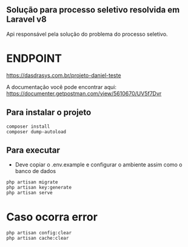 ## Solução para processo seletivo resolvida em Laravel v8
Api responsável pela solução do problema do processo seletivo.

# ENDPOINT
https://dasdrasys.com.br/projeto-daniel-teste

A documentação você pode encontrar aqui: https://documenter.getpostman.com/view/5610670/UV5f7Dvr

## Para instalar o projeto
```
composer install 
composer dump-autoload
```

## Para executar
- Deve copiar o .env.example e configurar o ambiente assim como o banco de dados
```
php artisan migrate
php artisan key:generate
php artisan serve
```

# Caso ocorra error
```
php artisan config:clear
php artisan cache:clear
```

